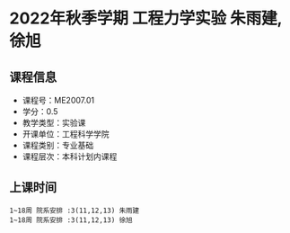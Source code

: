 # 2022年秋季学期 工程力学实验 朱雨建, 徐旭






## 课程信息

- 课程号：ME2007.01
- 学分：0.5
- 教学类型：实验课
- 开课单位：工程科学学院
- 课程类别：专业基础
- 课程层次：本科计划内课程

## 上课时间

```
1~18周 院系安排 :3(11,12,13) 朱雨建
1~18周 院系安排 :3(11,12,13) 徐旭
```

